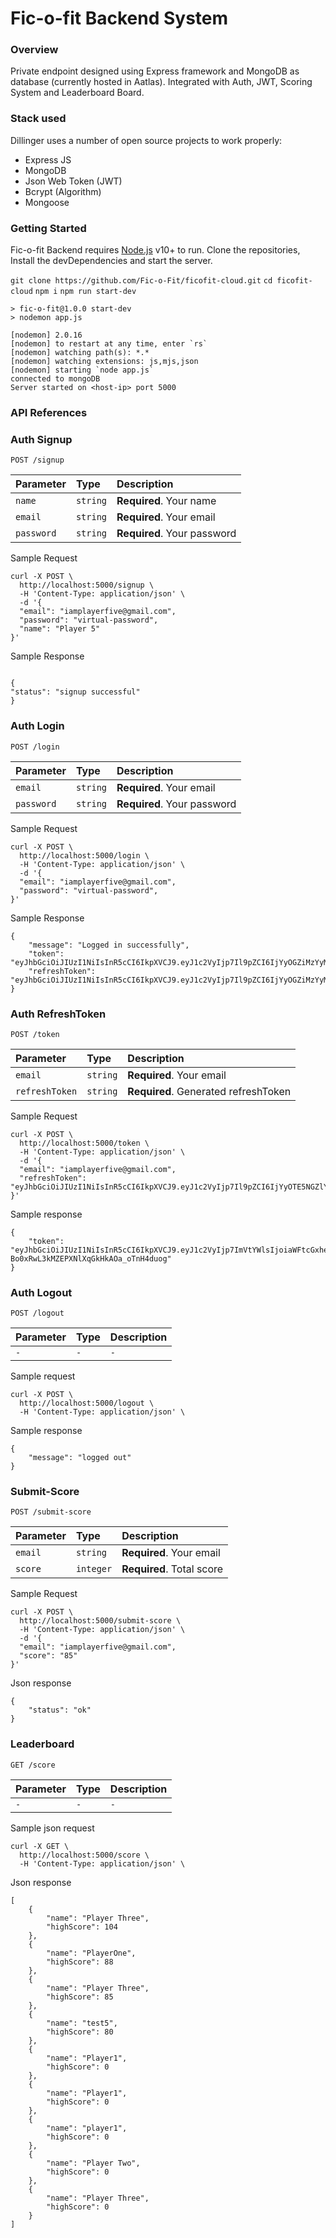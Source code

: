 # Fic-o-fit Backend System

### Overview

Private endpoint designed using Express framework and MongoDB as database (currently hosted in Aatlas). Integrated with Auth, JWT, Scoring System and Leaderboard Board.

### Stack used

Dillinger uses a number of open source projects to work properly:

- Express JS
- MongoDB
- Json Web Token (JWT)
- Bcrypt (Algorithm)
- Mongoose

### Getting Started

Fic-o-fit Backend requires [Node.js](https://nodejs.org/) v10+ to run.
Clone the repositories, Install the devDependencies and start the server.

`git clone https://github.com/Fic-o-Fit/ficofit-cloud.git`
`cd ficofit-cloud`
`npm i`
`npm run start-dev`

```
> fic-o-fit@1.0.0 start-dev
> nodemon app.js

[nodemon] 2.0.16
[nodemon] to restart at any time, enter `rs`
[nodemon] watching path(s): *.*
[nodemon] watching extensions: js,mjs,json
[nodemon] starting `node app.js`
connected to mongoDB
Server started on <host-ip> port 5000
```

### API References

### Auth Signup

```http
POST /signup
```

| Parameter  | Type     | Description                 |
| :--------- | :------- | :-------------------------- |
| `name`     | `string` | **Required**. Your name     |
| `email`    | `string` | **Required**. Your email    |
| `password` | `string` | **Required**. Your password |

Sample Request

```
curl -X POST \
  http://localhost:5000/signup \
  -H 'Content-Type: application/json' \
  -d '{
  "email": "iamplayerfive@gmail.com",
  "password": "virtual-password",
  "name": "Player 5"
}'
```

Sample Response

```

{
"status": "signup successful"
}

```

### Auth Login

```http
POST /login
```

| Parameter  | Type     | Description                 |
| :--------- | :------- | :-------------------------- |
| `email`    | `string` | **Required**. Your email    |
| `password` | `string` | **Required**. Your password |

Sample Request

```
curl -X POST \
  http://localhost:5000/login \
  -H 'Content-Type: application/json' \
  -d '{
  "email": "iamplayerfive@gmail.com",
  "password": "virtual-password",
}'
```

Sample Response

```
{
    "message": "Logged in successfully",
    "token": "eyJhbGciOiJIUzI1NiIsInR5cCI6IkpXVCJ9.eyJ1c2VyIjp7Il9pZCI6IjYyOGZiMzYyMWZlYzNlMDZmZTVhMmRkYyIsImVtYWlsIjoiaWFtcGxheWVydGhyZWVAZ21haWwuY29tIn0sImlhdCI6MTY1MzcwNzgwMiwiZXhwIjoxNjUzNzA4MTAyfQ.sku8sWIlpmmZ_VwJ7_kOurxt3Qh9hotuw8EfI_Y6EZQ",
    "refreshToken": "eyJhbGciOiJIUzI1NiIsInR5cCI6IkpXVCJ9.eyJ1c2VyIjp7Il9pZCI6IjYyOGZiMzYyMWZlYzNlMDZmZTVhMmRkYyIsImVtYWlsIjoiaWFtcGxheWVydGhyZWVAZ21haWwuY29tIn0sImlhdCI6MTY1MzcwNzgwMiwiZXhwIjoxNjUzNzk0MjAyfQ.7WRtP2KJk0hJKiytOtGqJOsky9AOjduOESEd0Gho7PU"
}
```

### Auth RefreshToken

```http
POST /token
```

| Parameter      | Type     | Description                          |
| :------------- | :------- | :----------------------------------- |
| `email`        | `string` | **Required**. Your email             |
| `refreshToken` | `string` | **Required**. Generated refreshToken |

Sample Request

```
curl -X POST \
  http://localhost:5000/token \
  -H 'Content-Type: application/json' \
  -d '{
  "email": "iamplayerfive@gmail.com",
  "refreshToken": "eyJhbGciOiJIUzI1NiIsInR5cCI6IkpXVCJ9.eyJ1c2VyIjp7Il9pZCI6IjYyOTE5NGZlYmM1MjViODQyN2U3YjFjNCIsImVtYWlsIjoiaWFtcGxheWVyZml2ZUBnbWFpbC5jb20ifSwiaWF0IjoxNjUzNzA4NTE0LCJleHAiOjE2NTM3OTQ5MTR9.gzGmsxOiCCnuTPpdbmcQ3GL5ScHhwpgGyu4Z4VUjbDU",
}'
```

Sample response

```
{
    "token": "eyJhbGciOiJIUzI1NiIsInR5cCI6IkpXVCJ9.eyJ1c2VyIjp7ImVtYWlsIjoiaWFtcGxheWVyZml2ZUBnbWFpbC5jb20iLCJfaWQiOiI2MjkxOTRmZWJjNTI1Yjg0MjdlN2IxYzQifSwiaWF0IjoxNjUzNzA4NTYyLCJleHAiOjE2NTM3MDg4NjJ9.iay8poF-Bo0xRwL3kMZEPXNlXqGkHkAOa_oTnH4duog"
}
```

### Auth Logout

```http
POST /logout
```

| Parameter | Type | Description |
| :-------- | :--- | :---------- |
| `-`       | `-`  | `-`         |

Sample request

```
curl -X POST \
  http://localhost:5000/logout \
  -H 'Content-Type: application/json' \
```

Sample response

```
{
    "message": "logged out"
}
```

### Submit-Score

```http
POST /submit-score
```

| Parameter | Type      | Description               |
| :-------- | :-------- | :------------------------ |
| `email`   | `string`  | **Required**. Your email  |
| `score`   | `integer` | **Required**. Total score |

Sample Request

```
curl -X POST \
  http://localhost:5000/submit-score \
  -H 'Content-Type: application/json' \
  -d '{
  "email": "iamplayerfive@gmail.com",
  "score": "85"
}'
```

Json response

```
{
    "status": "ok"
}
```

### Leaderboard

```http
GET /score
```

| Parameter | Type | Description |
| :-------- | :--- | :---------- |
| `-`       | `-`  | `-`         |

Sample json request

```
curl -X GET \
  http://localhost:5000/score \
  -H 'Content-Type: application/json' \

```

Json response

```
[
    {
        "name": "Player Three",
        "highScore": 104
    },
    {
        "name": "PlayerOne",
        "highScore": 88
    },
    {
        "name": "Player Three",
        "highScore": 85
    },
    {
        "name": "test5",
        "highScore": 80
    },
    {
        "name": "Player1",
        "highScore": 0
    },
    {
        "name": "Player1",
        "highScore": 0
    },
    {
        "name": "player1",
        "highScore": 0
    },
    {
        "name": "Player Two",
        "highScore": 0
    },
    {
        "name": "Player Three",
        "highScore": 0
    }
]
```
